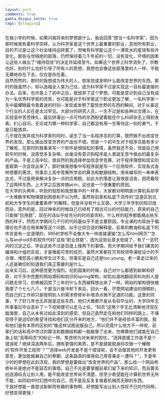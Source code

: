 ```yaml
---
layout: post
comments: true
gamla_disqus_satte: true
tags: [blogging]
---
```

在我小学的时候，如果问我将来的梦想是什么，我会回答“想当一名科学家”。因为那时候我有着科学崇拜，认为科学家是这个世界上最重要的职业，其他所有职业，目的不过是让这个社会维持运转罢了，而唯有科学能让这个一潭死水的星球有些许变化。那些与世隔绝的部落，仍然保持着几千年前的一切，没有变化，环境的因素让这些人做出了“维持现状”的决定并延续至今。如果这个世界上科学消失了，宗教也好，别的什么也好引导了所有人的思想，我想也会像这些部落里的人一样，平稳无趣地存在下去，仅仅是存在着。<br>
自然而然的，那时的我想成为伟大的人，想发现或发明什么能改变世界的东西。那时的我虽然小，却以造福全人类为己任，成为科学家不过是实现这一目标最直接的办法。后来，也许是上了初中之后，我放弃了这个梦想，可能是意识到自己没有成为一名优秀科学家的资质，也可能是对于科学家这个职业更加了解，一名科学家一生中最耀眼最令我着迷的时刻--发现或发明了震惊世界的东西的瞬间，对于从事这个行业的人实在是太过罕见。大部分的研究人员，一生不过是和各种论文搏斗，在实验室中苦苦挣扎，最后拼凑出一点可怜的东西盼望着能在什么科研杂志上得到发表。扪心自问，无论成为哪一种科学家，自己都没有用一生等待这一刻的勇气，于是只能放弃。<br>
几乎就在放弃成为科学家的同时，诞生了当一名程序员的打算，既然做不出改变世界的发现，那么做出改变世界的产品也不错。但是一个初中生对于程序员能有多少了解呢，在那时的我看来写一个软件是很轻松的事情，虽然我还不会，但是自己用软件的时候，没感觉多复杂嘛，丝毫没有意识到程序是人类诞生至今做出的最复杂的产品。于是上高中后，很自然的我选择参加信息学竞赛，对于程序理想和现实的差距第一次显现出来了。那时候我想象中写程序就是写一个应用软件，实现各式各样想要的需求，但事实上高中竞赛所学会的算法和数据结构，用来编写的一串串表达式，不过是用来解决复杂一点的应用题。如此大的落差让我很是沮丧，因而看轻了这两样东西，上大学之后放弃搞acm，这也是一个很重要的原因。<br>
在大学的头两年，听到的抱怨和我想象中的一样多，大家都对明明是计算机系却学一大堆数学和物理感到困惑和不以为然。虽然有前辈和私底下流传的“这是区别北航和大专学生的重要素养”的解释，但是并没有什么实感。大学三年学到的知识庞而杂，意外的是，回过神来的时候自己已经有了相当可以的代码能力，原来的自己只能做“应用题”，现在的话似乎给充分的时间查资料，什么样的程序都能搞出些东西的样子。然而大学期间几千行的代码量似乎不是主要原因，专业课的内容由于偏理论也不适合用来解答这个问题。似乎比较合适的解释是，前辈的教诲和私底下的传言是有一定道理的，985的学校不会像大专一样直接灌输“怎么写html网页”“怎么写android手机软件代码”这些“职业技能”，因为这些玩意太低级了，有了一定时间的沉淀之后，学会这些不过是百度上搜两下的事情。而大学期间给予我们痛苦的编译和计组的实验，才是难能可贵的经历，虽然大家都在咒骂校领导课程设计的不合理，埋怨高小鹏和学生过不去，但事实是自己还是too young，老一辈走过来的人还是确切的知道我们真正需要的是什么。<br>
出来实习后，这种感觉更为强烈。初到国美的时候，自己对什么都感到新鲜和好奇，对于手中完整的网站源码和初识的spring架构，如饥似渴地翻阅资料向别人提问题去学习，仿佛被囚禁了三年的什么东西被释放出来了一样。网站的架构很快被我摸了个七七八八，于是当兴奋冷却下来后，回头一看，尽管网站建设的很精妙，而自己的工作却只是按照别人的需求修修补补增添点微不足道的功能。这里的同事，干了好几年也无非就是这些东西，他们大概都不是从名校毕业的，大学四年无所事事后毕业恶补了一下视频便可以走马上任。“码农”这两个字无比清晰地浮现在脑海里，自己从未有过如此深刻的感受，但自己竟然走在和他们同样的路上，不堪受辱于是迫切的希望寻找和他们区分开来的地方，“他们并不是经验丰富的我，我和他们是有本质的区别的”像这样试图说服自己。所以究竟什么地方不一样呢，前辈们的话和高中学过的算法和数据结构都一股脑冒了出来，仿佛靠他们就能在自己身上贴“高等码农”的标记一样。焦虑转为对未来的担忧，“选择直接工作是不是个错误呢？继续深造两年后，拥有更强的素质，是不是就能脱身码农做一个耀眼的‘软件开发工程师’？””选择web开发是不是个错误呢，会不会做其他的开发更有意思，更加能施展自己的拳脚，这条路真的值得自己用青春走一遭吗？“。于是年少时的梦想在此刻浮现，我的梦想是要做出”改变世界的产品“，那么给一个网站修修补补是绝对不能容忍的事情。自己不光是要掌握前辈们留下来的知识，而且要去创造源码去让别人用，能不能改变世界尚不清楚，但至少希望能在计算机世界无所不能，如同初中时幻想中的自己，而不是反反复复做着机械而无聊的东西。<br>
于是好想能一直尝试新鲜而有趣的事物啊，好想能写出让别人惊叹不已的代码啊，好想变得更强！
